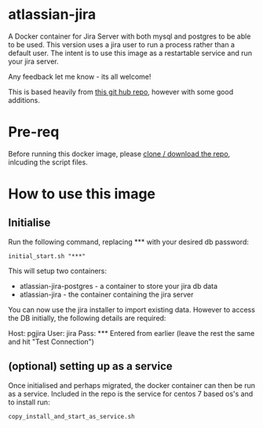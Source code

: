 # atlassian-jira
A Docker container for Jira Server with both mysql and postgres to be able to be used. 
This version uses a jira user to run a process rather than a default user.
The intent is to use this image as a restartable service and run your jira  server.

Any feedback let me know - its all welcome!

This is based heavily from [this git hub repo](https://github.com/cptactionhank/docker-atlassian-jira), however with some good additions.

# Pre-req

Before running this docker image, please [clone / download the repo](https://github.com/blofse/atlassian-jira), inlcuding the script files.

# How to use this image
## Initialise
Run the following command, replacing *** with your desired db password:
```
initial_start.sh "***"
```
This will setup two containers: 
* atlassian-jira-postgres - a container to store your jira db data
* atlassian-jira - the container containing the jira server

You can now use the jira installer to import existing data. However to access the DB initially, the following details are required:

Host: pgjira
User: jira
Pass: *** Entered from earlier
(leave the rest the same and hit "Test Connection")

## (optional) setting up as a service

Once initialised and perhaps migrated, the docker container can then be run as a service. 
Included in the repo is the service for centos 7 based os's and to install run:
```
copy_install_and_start_as_service.sh
```

